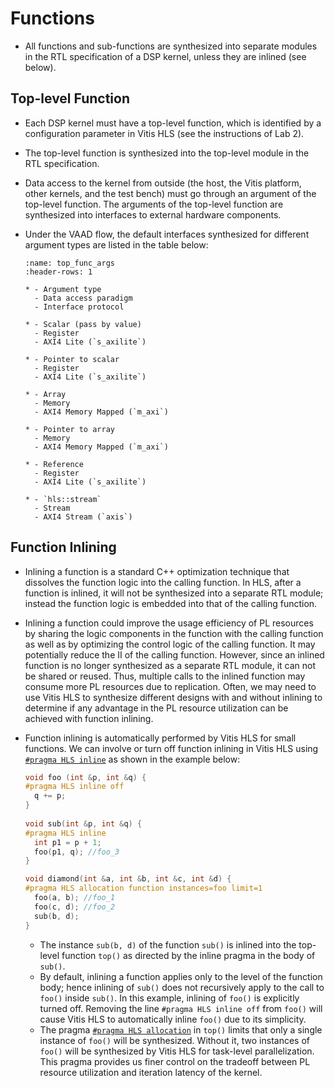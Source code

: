 # Functions

* All functions and sub-functions are synthesized into separate
  modules in the RTL specification of a DSP kernel, unless they are
  inlined (see below).
  
## Top-level Function
* Each DSP kernel must have a top-level function, which is identified
  by a configuration parameter in Vitis HLS (see the instructions of
  Lab 2). 

* The top-level function is synthesized into the top-level module in
  the RTL specification.

* Data access to the kernel from outside (the host, the Vitis platform, other
  kernels, and the test bench) must go through an argument of the
  top-level function. The arguments of the top-level function are
  synthesized into interfaces to external hardware components. 

* Under the VAAD flow, the default interfaces synthesized for
  different argument types are listed in the table below:
  ```{list-table} Default access paradigms for different types of top-level arguments under the VAAD flow
  :name: top_func_args
  :header-rows: 1

  * - Argument type
    - Data access paradigm
    - Interface protocol

  * - Scalar (pass by value)
    - Register
    - AXI4 Lite (`s_axilite`)

  * - Pointer to scalar
    - Register
    - AXI4 Lite (`s_axilite`)

  * - Array
    - Memory
    - AXI4 Memory Mapped (`m_axi`)
  
  * - Pointer to array
    - Memory
    - AXI4 Memory Mapped (`m_axi`)
  
  * - Reference
    - Register
    - AXI4 Lite (`s_axilite`)

  * - `hls::stream`
    - Stream
    - AXI4 Stream (`axis`) 

  ```

## Function Inlining 
* Inlining a function is a standard C++ optimization technique that
  dissolves the function logic into the calling function. In HLS,
  after a function is inlined, it will not be synthesized into a
  separate RTL module; instead the function logic is embedded into
  that of the calling function. 

* Inlining a function could improve the usage efficiency of PL
  resources by sharing the logic components in the function with the
  calling function as well as by optimizing the control logic of the
  calling function. It may potentially reduce the II of the calling
  function.  However, since an inlined function is no longer
  synthesized as a separate RTL module, it can not be shared or
  reused. Thus, multiple calls to the inlined function may consume
  more PL resources due to replication. Often, we may need to use Vitis
  HLS to synthesize different designs with and without inlining to
  determine if any advantage in the PL resource utilization can be
  achieved with function inlining.

* Function inlining is automatically performed by Vitis HLS for small
  functions. We can involve or turn off function inlining in Vitis HLS
  using [`#pragma HLS
  inline`](https://docs.xilinx.com/r/en-US/ug1399-vitis-hls/pragma-HLS-inline)
  as shown in the example below:
  ```c++
  void foo (int &p, int &q) {
  #pragma HLS inline off
    q += p;
  }
    
  void sub(int &p, int &q) {
  #pragma HLS inline
    int p1 = p + 1;
    foo(p1, q); //foo_3
  }
  
  void diamond(int &a, int &b, int &c, int &d) {
  #pragma HLS allocation function instances=foo limit=1 
    foo(a, b); //foo_1
    foo(c, d); //foo_2
    sub(b, d);
  }
  ```
  - The instance `sub(b, d)` of the function `sub()` is inlined into the
    top-level function `top()` as directed by the inline pragma in the
    body of `sub()`. 
  - By default, inlining a function applies only to the level of the
    function body; hence inlining of `sub()` does not recursively
    apply to the call to `foo()` inside `sub()`. In this example,
    inlining of `foo()` is explicitly turned off. Removing the line
    `#pragma HLS inline off` from `foo()` will cause Vitis HLS to
    automatically inline `foo()` due to its simplicity.
  - The pragma [`#pragma HLS
    allocation`](https://docs.xilinx.com/r/en-US/ug1399-vitis-hls/pragma-HLS-allocation)
    in `top()` limits that only a single instance of `foo()` will be
    synthesized. Without it, two instances of `foo()` will be
    synthesized by Vitis HLS for task-level parallelization. This
    pragma provides us finer control on the tradeoff between PL
    resource utilization and iteration latency of the kernel.
  
